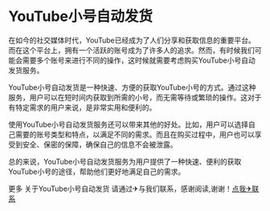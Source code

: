 # YouTube小号自动发货

在如今的社交媒体时代，YouTube已经成为了人们分享和获取信息的重要平台。而在这个平台上，拥有一个活跃的账号成为了许多人的追求。然而，有时候我们可能会需要多个账号来进行不同的操作，这时候就需要考虑购买YouTube小号自动发货服务。

YouTube小号自动发货是一种快速、方便的获取YouTube小号的方式。通过这种服务，用户可以在短时间内获取到所需的小号，而无需等待或繁琐的操作。这对于有特定需求的用户来说，是非常实用和便利的。

使用YouTube小号自动发货服务还可以带来其他的好处。比如，用户可以选择自己需要的账号类型和特点，以满足不同的需求。而且在购买过程中，用户也可以享受到安全、保密的保障，确保自己的信息不会被泄露。

总的来说，YouTube小号自动发货服务为用户提供了一种快速、便利的获取YouTube小号的途径，帮助他们更好地满足自己的需求。

更多 关于YouTube小号自动发货 请通过✈与我们联系，感谢阅读,谢谢！[点我✈联系](https://ww.k02.cc)